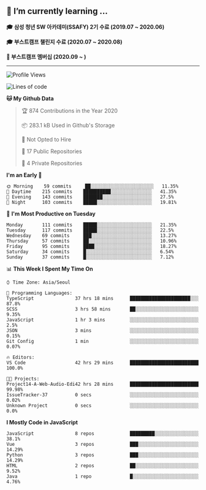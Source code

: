 ## 🌱 I’m currently learning ...

**🎓 삼성 청년 SW 아카데미(SSAFY) 2기 수료 (2019.07 ~ 2020.06)**

**🎓 부스트캠프 챌린지 수료 (2020.07 ~ 2020.08)**

**🏃  부스트캠프 멤버십 (2020.09 ~ )**
 
-----

<!--START_SECTION:waka-->
![Profile Views](http://img.shields.io/badge/Profile%20Views-4-blue)

![Lines of code](https://img.shields.io/badge/From%20Hello%20World%20I%27ve%20Written-34.5%20million%20lines%20of%20code-blue)

**🐱 My Github Data** 

> 🏆 874 Contributions in the Year 2020
 > 
> 📦 283.1 kB Used in Github's Storage 
 > 
> 🚫 Not Opted to Hire
 > 
> 📜 17 Public Repositories 
 > 
> 🔑 4 Private Repositories  

**I'm an Early 🐤** 

```text
🌞 Morning    59 commits     ██░░░░░░░░░░░░░░░░░░░░░░░   11.35% 
🌆 Daytime    215 commits    ██████████░░░░░░░░░░░░░░░   41.35% 
🌃 Evening    143 commits    ███████░░░░░░░░░░░░░░░░░░   27.5% 
🌙 Night      103 commits    █████░░░░░░░░░░░░░░░░░░░░   19.81%

```
📅 **I'm Most Productive on Tuesday** 

```text
Monday       111 commits    █████░░░░░░░░░░░░░░░░░░░░   21.35% 
Tuesday      117 commits    █████░░░░░░░░░░░░░░░░░░░░   22.5% 
Wednesday    69 commits     ███░░░░░░░░░░░░░░░░░░░░░░   13.27% 
Thursday     57 commits     ██░░░░░░░░░░░░░░░░░░░░░░░   10.96% 
Friday       95 commits     ████░░░░░░░░░░░░░░░░░░░░░   18.27% 
Saturday     34 commits     █░░░░░░░░░░░░░░░░░░░░░░░░   6.54% 
Sunday       37 commits     █░░░░░░░░░░░░░░░░░░░░░░░░   7.12%

```


📊 **This Week I Spent My Time On** 

```text
⌚︎ Time Zone: Asia/Seoul

💬 Programming Languages: 
TypeScript               37 hrs 18 mins      ██████████████████████░░░   87.8% 
SCSS                     3 hrs 58 mins       ██░░░░░░░░░░░░░░░░░░░░░░░   9.35% 
JavaScript               1 hr 3 mins         ░░░░░░░░░░░░░░░░░░░░░░░░░   2.5% 
JSON                     3 mins              ░░░░░░░░░░░░░░░░░░░░░░░░░   0.15% 
Git Config               1 min               ░░░░░░░░░░░░░░░░░░░░░░░░░   0.07%

🔥 Editors: 
VS Code                  42 hrs 29 mins      █████████████████████████   100.0%

🐱‍💻 Projects: 
Project14-A-Web-Audio-Edi42 hrs 28 mins      █████████████████████████   99.98% 
IssueTracker-37          0 secs              ░░░░░░░░░░░░░░░░░░░░░░░░░   0.02% 
Unknown Project          0 secs              ░░░░░░░░░░░░░░░░░░░░░░░░░   0.0%

```

**I Mostly Code in JavaScript** 

```text
JavaScript               8 repos             █████████░░░░░░░░░░░░░░░░   38.1% 
Vue                      3 repos             ███░░░░░░░░░░░░░░░░░░░░░░   14.29% 
Python                   3 repos             ███░░░░░░░░░░░░░░░░░░░░░░   14.29% 
HTML                     2 repos             ██░░░░░░░░░░░░░░░░░░░░░░░   9.52% 
Java                     1 repo              █░░░░░░░░░░░░░░░░░░░░░░░░   4.76%

```



<!--END_SECTION:waka-->
